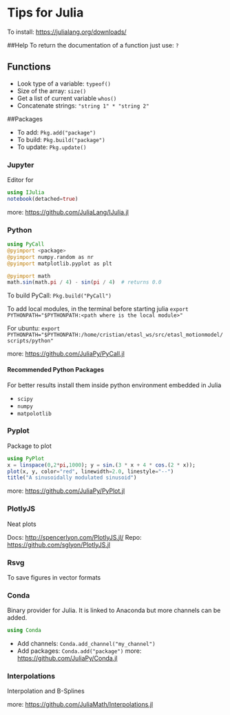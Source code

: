 # Tips for Julia

To install: <https://julialang.org/downloads/>

##Help
To return the documentation of a function just use: `?`

## Functions

* Look type of a variable: `typeof()`
* Size of the array: `size()`
* Get a list of current variable `whos()`
* Concatenate strings: `"string 1" * "string 2"`


##Packages

* To add: `Pkg.add("package")`
* To build: `Pkg.build("package")`
* To update: `Pkg.update()`

### Jupyter

Editor for

```Julia
using IJulia
notebook(detached=true)
```

more: <https://github.com/JuliaLang/IJulia.jl>


### Python

```Julia
using PyCall
@pyimport <package>
@pyimport numpy.random as nr
@pyimport matplotlib.pyplot as plt

@pyimport math
math.sin(math.pi / 4) - sin(pi / 4)  # returns 0.0
```
To build PyCall: `Pkg.build("PyCall")`


To add local modules, in the terminal before starting julia `export PYTHONPATH="$PYTHONPATH:<path where is the local module>"`

For ubuntu: `export PYTHONPATH="$PYTHONPATH:/home/cristian/etasl_ws/src/etasl_motionmodel/scripts/python"`

more: <https://github.com/JuliaPy/PyCall.jl>

#### Recommended Python Packages

For better results install them inside python environment embedded in Julia

* `scipy`
* `numpy`
* `matpolotlib`



### Pyplot

Package to plot

```Julia
using PyPlot
x = linspace(0,2*pi,1000); y = sin.(3 * x + 4 * cos.(2 * x));
plot(x, y, color="red", linewidth=2.0, linestyle="--")
title("A sinusoidally modulated sinusoid")
```

more: <https://github.com/JuliaPy/PyPlot.jl>

### PlotlyJS

Neat plots

Docs: <http://spencerlyon.com/PlotlyJS.jl/>
Repo: <https://github.com/sglyon/PlotlyJS.jl>


### Rsvg

To save figures in vector formats

### Conda

Binary provider for Julia. It is linked to Anaconda but more channels can be added.

```Julia
using Conda
```

* Add channels: `Conda.add_channel("my_channel")`
* Add packages: `Conda.add("package")`
more: <https://github.com/JuliaPy/Conda.jl>

### Interpolations

Interpolation and B-Splines

more: <https://github.com/JuliaMath/Interpolations.jl>
